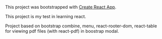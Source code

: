 This project was bootstrapped with [Create React App](https://github.com/facebook/create-react-app).

This project is my test in learning react.

Project based on bootstrap combine, menu, react-rooter-dom, react-table for viewing pdf files (with react-pdf) in boostrap modal.
